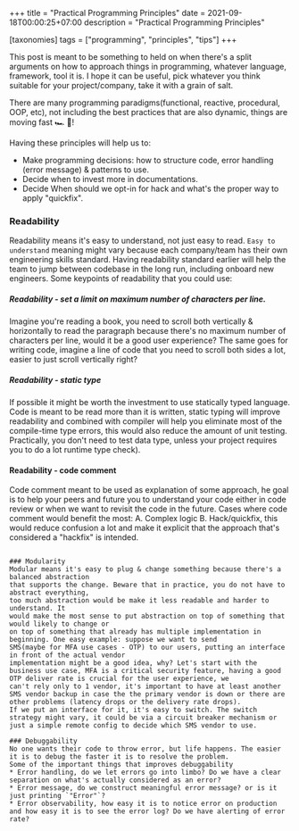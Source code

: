 +++
title = "Practical Programming Principles"
date = 2021-09-18T00:00:25+07:00
description = "Practical Programming Principles"

[taxonomies]
tags = ["programming", "principles", "tips"]
+++


This post is meant to be something to held on when there's a split arguments on
how to approach things in programming, whatever language, framework, tool it is. I hope it can be useful,
pick whatever you think suitable for your project/company, take it with a grain of salt.

There are many programming paradigms(functional, reactive, procedural, OOP, etc), not including the best practices that are also dynamic,
things are moving fast 🏎 💨!

Having these principles will help us to:
* Make programming decisions: how to structure code, error handling (error message) & patterns to use.
* Decide when to invest more in documentations.
* Decide When should we opt-in for hack and what's the proper way to apply "quickfix".

### Readability
Readability means it's easy to understand, not just easy to read. `Easy to understand` meaning might vary
because each company/team has their own engineering skills standard. Having readability standard earlier will help the team
to jump between codebase in the long run, including onboard new engineers. Some keypoints of readability that you could use:

##### Readability - set a limit on maximum number of characters per line.
Imagine you're reading a book, you need to scroll both vertically & horizontally
to read the paragraph because there's no maximum number of characters per line,
would it be a good user experience? The same goes for writing code, imagine a line of code
that you need to scroll both sides a lot, easier to just scroll vertically right?

##### Readability - static type
If possible it might be worth the investment to use statically typed language. Code is meant to be read more than it is written,
static typing will improve readability and combined with compiler will help you eliminate most of the compile-time type errors, this would also reduce
the amount of unit testing. Practically, you don't need to test data type, unless your project requires you to do a lot runtime type check).

#### Readability - code comment
Code comment meant to be used as explanation of some approach,  he goal is to help your peers and future you to understand your code
either in code review or when we want to revisit the code in the future. Cases where code comment would benefit the most:
A. Complex logic
B. Hack/quickfix, this would reduce confusion a lot and make it explicit that the approach that's considered a "hackfix" is intended.
```

### Modularity
Modular means it's easy to plug & change something because there's a balanced abstraction
that supports the change. Beware that in practice, you do not have to abstract everything,
too much abstraction would be make it less readable and harder to understand. It
would make the most sense to put abstraction on top of something that would likely to change or
on top of something that already has multiple implementation in beginning. One easy example: suppose we want to send
SMS(maybe for MFA use cases - OTP) to our users, putting an interface in front of the actual vendor
implementation might be a good idea, why? Let's start with the business use case, MFA is a critical security feature, having a good OTP deliver rate is crucial for the user experience, we
can't rely only to 1 vendor, it's important to have at least another SMS vendor backup in case the the primary vendor is down or there are other problems (latency drops or the delivery rate drops).
If we put an interface for it, it's easy to switch. The switch strategy might vary, it could be via a circuit breaker mechanism or just a simple remote config to decide which SMS vendor to use.

### Debuggability
No one wants their code to throw error, but life happens. The easier it is to debug the faster it is to resolve the problem.
Some of the important things that improves debuggability
* Error handling, do we let errors go into limbo? Do we have a clear separation on what's actually considered as an error?
* Error message, do we construct meaningful error message? or is it just printing `"Error"`?
* Error observability, how easy it is to notice error on production and how easy it is to see the error log? Do we have alerting of error rate?
